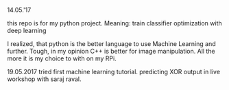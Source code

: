 14.05.'17

this repo is for my python project.
Meaning:
	train classifier
	optimization with deep learning

I realized, that python is the better language to use Machine Learning and further.
Tough, in my opinion C++ is better for image manipulation.
All the more it is my choice to with on my RPi.


19.05.2017
tried first machine learning tutorial. predicting XOR output in live workshop with saraj raval.
